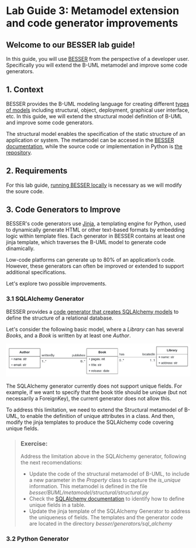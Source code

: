 # Lab Guide 3: Metamodel extension and code generator improvements

## Welcome to our BESSER lab guide!

In this guide, you will use [BESSER](https://github.com/BESSER-PEARL/BESSER.git) from the perspective of a developer user. Specifically you will extend the B-UML metamodel and improve some code generators.

## 1. Context

BESSER provides the B-UML modeling language for creating different [types of models](https://besser.readthedocs.io/en/latest/buml_language/model_types.html) including structural, object, deployment, graphical user interface, etc. In this guide, we will extend the structural model definition of B-UML and improve some code generators.

The structural model enables the specification of the static structure of an application or system. The metamodel can be accesed in the [BESSER documentation](https://besser.readthedocs.io/en/latest/buml_language/model_types/structural.html), while the source code or implementation in Python is [the repository](https://github.com/BESSER-PEARL/BESSER/blob/master/besser/BUML/metamodel/structural/structural.py).

## 2. Requirements

For this lab guide, [running BESSER locally](https://besser.readthedocs.io/en/latest/installation.html#running-besser-locally) is necessary as we will modify the soure code.

## 3. Code Generators to Improve

BESSER's code generators use [Jinja](https://jinja.palletsprojects.com/en/stable/), a templating engine for Python, used to dynamically generate HTML or other text-based formats by embedding logic within template files. Each generator in BESSER contains at least one jinja template, which traverses the B-UML model to generate code dinamically.

Low-code platforms can generate up to 80% of an application’s code. However, these generators can often be improved or extended to support additional specifications.

Let's explore two possible improvements.

### 3.1 SQLAlchemy Generator

BESSER provides a [code generator that creates SQLAlchemy models](https://besser.readthedocs.io/en/latest/generators/alchemy.html#) to define the structure of a relational database.

Let's consider the following basic model, where a *Library* can has several *Book*s, and a *Book* is written by at least one *Author*.

<div align="center">
  <img src="figs/library_model.png" alt="Example model domain" width="550"/>
</div>

The SQLAlchemy generator currently does not support unique fields. For example, if we want to specify that the book title should be unique (but not necessarily a ForeignKey), the current generator does not allow this.

To address this limitation, we need to extend the Structural metamodel of B-UML, to enable the definition of unique attributes in a class. And then, modify the jinja templates to produce the SQLAlchemy code covering unique fields.

> ### **Exercise:**
>
> Address the limitation above in the SQLAlchemy generator, following the next recomendations:
> - Update the code of the structural metamodel of B-UML, to include a new parameter in the *Property* class to capture the *is_unique* information. This metamodel is defined in the file *besser/BUML/metamodel/structural/structural.py*
> - Check the [SQLAlchemy documentation](https://docs.sqlalchemy.org/en/20/core/constraints.html) to identify how to define unique fields in a table.
> - Update the jinja template of the SQLAlchemy Generator to address the uniqueness of fields. The templates and the generator code are located in the directory *besser/generators/sql_alchemy*

### 3.2 Python Generator


